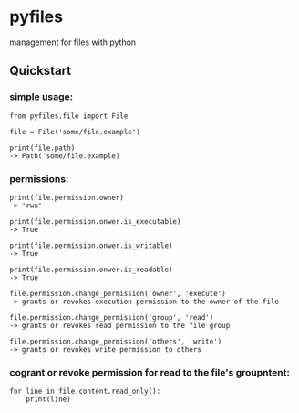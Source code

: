 # pyfiles
management for files with python

## Quickstart
### simple usage:
```
from pyfiles.file import File

file = File('some/file.example')

print(file.path)
-> Path('some/file.example)
```

### permissions:
```
print(file.permission.owner)
-> 'rwx'

print(file.permission.onwer.is_executable)
-> True

print(file.permission.onwer.is_writable)
-> True

print(file.permission.onwer.is_readable)
-> True

file.permission.change_permission('owner', 'execute')
-> grants or revokes execution permission to the owner of the file

file.permission.change_permission('group', 'read')
-> grants or revokes read permission to the file group

file.permission.change_permission('others', 'write')
-> grants or revokes write permission to others

```


### cogrant or revoke permission for read to the file's groupntent:
```
for line in file.content.read_only():
    print(line)
```



